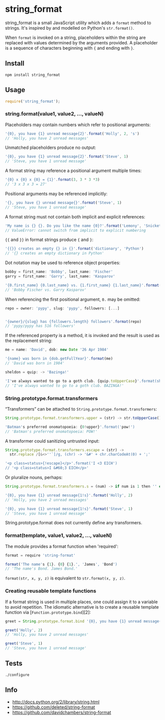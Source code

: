 # string_format

string_format is a small JavaScript utility which adds a `format` method to strings. 
It's inspired by and modelled on Python's `str.format()`.

When `format` is invoked on a string, placeholders within the string are
replaced with values determined by the arguments provided. A placeholder
is a sequence of characters beginning with `{` and ending with `}`.


## Install

```
npm install string_format
```

## Usage

```js
require('string_format');
```


### string.format(value1, value2, ..., valueN)

Placeholders may contain numbers which refer to positional arguments:

```js
'{0}, you have {1} unread message{2}'.format('Holly', 2, 's')
// 'Holly, you have 2 unread messages'
```

Unmatched placeholders produce no output:

```js
'{0}, you have {1} unread message{2}'.format('Steve', 1)
// 'Steve, you have 1 unread message'
```

A format string may reference a positional argument multiple times:

```js
'{0} x {0} x {0} = {1}'.format(3, 3 * 3 *3)
// '3 x 3 x 3 = 27'
```

Positional arguments may be referenced implicitly:

```js
'{}, you have {} unread message{}'.format('Steve', 1)
// 'Steve, you have 1 unread message'
```

A format string must not contain both implicit and explicit references:

```js
'My name is {} {}. Do you like the name {0}?'.format('Lemony', 'Snicket')
// ValueError: cannot switch from implicit to explicit numbering
```

`{{` and `}}` in format strings produce `{` and `}`:

```js
'{{}} creates an empty {} in {}'.format('dictionary', 'Python')
// '{} creates an empty dictionary in Python'
```

Dot notation may be used to reference object properties:

```js
bobby = first_name: 'Bobby', last_name: 'Fischer'
garry = first_name: 'Garry', last_name: 'Kasparov'

'{0.first_name} {0.last_name} vs. {1.first_name} {1.last_name}'.format(bobby, garry)
// 'Bobby Fischer vs. Garry Kasparov'
```

When referencing the first positional argument, `0.` may be omitted:

```js
repo = owner: 'pypy', slug: 'pypy', followers: [...]


'{owner}/{slug} has {followers.length} followers'.format(repo)
// 'pypy/pypy has 516 followers'
```


If the referenced property is a method, it is invoked and the result is used
as the replacement string:

```js
me = name: 'David', dob: new Date '26 Apr 1984'

'{name} was born in {dob.getFullYear}'.format(me)
// 'David was born in 1984'

sheldon = quip: -> 'Bazinga!'

'I've always wanted to go to a goth club. {quip.toUpperCase}'.format(sheldon)
// 'I've always wanted to go to a goth club. BAZINGA!'
```


### String.prototype.format.transformers

“Transformers” can be attached to `String.prototype.format.transformers`:

```js
String.prototype.format.transformers.upper = (str) -> str.toUpperCase()

'Batman's preferred onomatopoeia: {0!upper}'.format('pow!')
// 'Batman's preferred onomatopoeia: POW!'
```

A transformer could sanitizing untrusted input:

```js
String.prototype.format.transformers.escape = (str) ->
  str.replace /[&<>''`]/g, (chr) -> '&#' + chr.charCodeAt(0) + ';'

'<p class=status>{!escape}</p>'.format('I <3 EICH')
// '<p class=status>I &#60;3 EICH</p>'
```

Or pluralize nouns, perhaps:

```js
String.prototype.format.transformers.s = (num) -> if num is 1 then '' else 's'

'{0}, you have {1} unread message{1!s}'.format('Holly', 2)
// 'Holly, you have 2 unread messages'

'{0}, you have {1} unread message{1!s}'.format('Steve', 1)
// 'Steve, you have 1 unread message'
```

String.prototype.format does not currently define any transformers.


### format(template, value1, value2, ..., valueN)

The module provides a format function when 'required':

```js
format = require 'string-format'

format('The name's {1}. {0} {1}.', 'James', 'Bond')
// 'The name's Bond. James Bond.'
```

`format(str, x, y, z)` is equivalent to `str.format(x, y, z)`.


### Creating reusable template functions

If a format string is used in multiple places, one could assign it to
a variable to avoid repetition. The idiomatic alternative is to create
a reusable template function via [`Function.prototype.bind`][2]:

```js
greet = String.prototype.format.bind '{0}, you have {1} unread message{1!s}'

greet('Holly', 2)
// 'Holly, you have 2 unread messages'

greet('Steve', 1)
// 'Steve, you have 1 unread message'
```


## Tests

```
./configure
```

## Info

* http://docs.python.org/2/library/string.html
* https://github.com/deleted/string-format
* https://github.com/davidchambers/string-format
